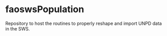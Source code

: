 # faoswsPopulation
Repository to host the routines to properly reshape and import UNPD data in the SWS.
